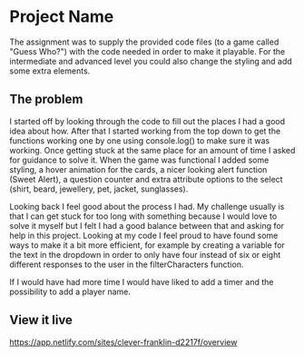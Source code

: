# Project Name
The assignment was to supply the provided code files (to a game called "Guess Who?") with the code needed in order to make it playable. For the intermediate and advanced level you could also change the styling and add some extra elements.

## The problem
I started off by looking through the code to fill out the places I had a good idea about how. After that I started working from the top down to get the functions working one by one using console.log() to make sure it was working. Once getting stuck at the same place for an amount of time I asked for guidance to solve it. When the game was functional I added some styling, a hover animation for the cards, a nicer looking alert function (Sweet Alert), a question counter and extra attribute options to the select (shirt, beard, jewellery, pet, jacket, sunglasses).

Looking back I feel good about the process I had. My challenge usually is that I can get stuck for too long with something because I would love to solve it myself but I felt I had a good balance between that and asking for help in this project. Looking at my code I feel proud to have found some ways to make it a bit more efficient, for example by creating a variable for the text in the dropdown in order to only have four instead of six or eight different responses to the user in the filterCharacters function. 

If I would have had more time I would have liked to add a timer and the possibility to add a player name. 

## View it live
https://app.netlify.com/sites/clever-franklin-d2217f/overview
